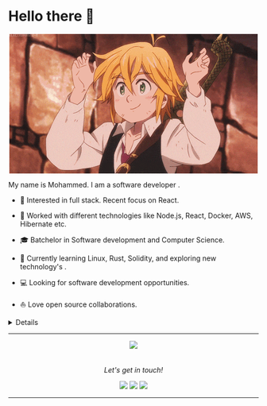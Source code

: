 # Hello there 👋


<p align="center">
<img align="center" src="pic/208593.gif" />
</p>


My name is Mohammed. I am a software developer .

* 🧐   Interested in full stack. Recent focus on React.


* 💼   Worked with different technologies like Node.js, React, Docker, AWS, Hibernate etc.


* 🎓   Batchelor in Software development and Computer Science.


* 🌱   Currently learning Linux, Rust, Solidity, and exploring new technology's .


* 💻   Looking for software development opportunities.


* ⛵   Love open source collaborations.

<details>
 
<p align="center">
<img align="center" src="https://raw.githubusercontent.com/halfrost/halfrost/master/icons/header_1.png" />
</p>

</details>
  
<hr>

<p align="center">
  <img src="https://raw.githubusercontent.com/coderjojo/coderjojo/master/img/github.gif" width=100>
  <br><br>
  <samp>
  </samp>
</p>

<p align="center">
  <i>Let's get in touch!</i>

<p align="center">
<a href= "https://github.com/mnq11"><img src="https://img.icons8.com/material-outlined/27/000000/ball-point-pen.png"/></a>
<a href= "https://www.linkedin.com/in/mohammed-nabil-48b539107/"><img src="https://img.icons8.com/material-outlined/30/000000/linkedin.png"/></a>
<a href= "https://www.mohammedn.info/"><img src="https://img.icons8.com/material-outlined/27/000000/geography.png"/></a>
</p>




---



 


[//]: # (&#40;  <a href="https://docs.gitlab.com/ee/ci/" target="_blank" >)

[//]: # (    <img src="https://raw.githubusercontent.com/itsksaurabh/itsksaurabh/master/assets/cicd.gif"  height="65" />)

[//]: # (  </a>)
 
 
  


